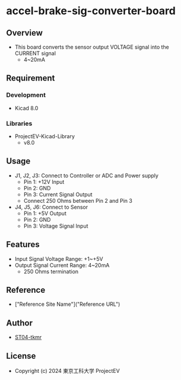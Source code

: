 # accel-brake-sig-converter-board

## Overview
- This board converts the sensor output VOLTAGE signal into the CURRENT signal
    - 4~20mA

## Requirement
### Development
- Kicad 8.0
### Libraries
- ProjectEV-Kicad-Library
    - v8.0

## Usage
- J1, J2, J3: Connect to Controller or ADC and Power supply
    - Pin 1: +12V Input
    - Pin 2: GND
    - Pin 3: Current Signal Output
    - Connect 250 Ohms between Pin 2 and Pin 3
- J4, J5, J6: Connect to Sensor
    - Pin 1: +5V Output
    - Pin 2: GND
    - Pin 3: Voltage Signal Input

## Features
- Input Signal Voltage Range: +1~+5V
- Output Signal Current Range: 4~20mA
    - 250 Ohms termination

## Reference
- ["Reference Site Name"]("Reference URL")

## Author
- [ST04-tkmr](https://github.com/ST04-tkmr)

## License
- Copyright (c) 2024 東京工科大学 ProjectEV
